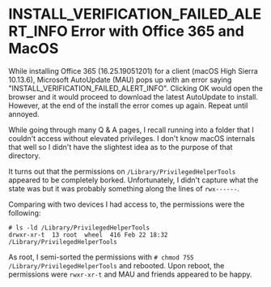 # INSTALL_VERIFICATION_FAILED_ALERT_INFO Error with Office 365 and MacOS

While installing Office 365 (16.25.19051201) for a client (macOS High Sierra 10.13.6), Microsoft AutoUpdate (MAU) pops up with an error saying "INSTALL_VERIFICATION_FAILED_ALERT_INFO". Clicking OK would open the browser and it would proceed to download the latest AutoUpdate to install. However, at the end of the install the error comes up again. Repeat until annoyed.

While going through many Q & A pages, I recall running into a folder that I couldn't access without elevated privileges. I don't know macOS internals that well so I didn't have the slightest idea as to the purpose of that directory. 

It turns out that the permissions on `/Library/PrivilegedHelperTools` appeared to be completely borked. Unfortunately, I didn't capture what the state was but it was probably something along the lines of `rwx------`.

Comparing with two devices I had access to, the permissions were the following:

```
# ls -ld /Library/PrivilegedHelperTools
drwxr-xr-t  13 root  wheel  416 Feb 22 18:32 /Library/PrivilegedHelperTools
```

As root, I semi-sorted the permissions with `# chmod 755 /Library/PrivilegedHelperTools` and rebooted. Upon reboot, the permissions were `rwxr-xr-t` and MAU and friends appeared to be happy.
